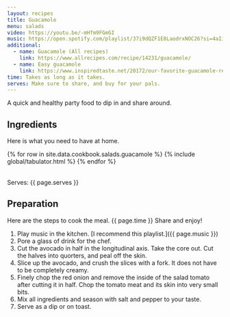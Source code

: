 ```yaml
---
layout: recipes
title: Guacamole
menu: salads
video: https://youtu.be/-mHfm9FGmGI
music: https://open.spotify.com/playlist/37i9dQZF1E8LaodrxNOC26?si=4aIi2q8AQi-XlRd-7pQU2g
additional:
  - name: Guacamole (All recipes)
    link: https://www.allrecipes.com/recipe/14231/guacamole/
  - name: Easy guacamole
    link: https://www.inspiredtaste.net/20172/our-favorite-guacamole-recipe-with-video/
time: Takes as long as it takes.
serves: Make sure to share, and buy for your pals.
---
```


A quick and healthy party food to dip in and share around.
<!-- excerpt-end -->

## Ingredients

Here is what you need to have at home.

<table>
  {% for row  in site.data.cookbook.salads.guacamole %}
{% include global/tabulator.html %}
  {% endfor %}
</table>

Serves: {{ page.serves }}

## Preparation

Here are the steps to cook the meal. {{ page.time }} Share and enjoy!

1. Play music in the kitchen. [I recommend this playlist.]({{ page.music }})
2. Pore a glass of drink for the chef.
3. Cut the avocado in half in the longitudinal axis. Take the core out. Cut the halves into quorters, and peal off the skin.
4. Slice up the avocado, and crush the slices with a fork. It does not have to be completely creamy.
5. Finely chop the red onion and remove the inside of the salad tomato after cutting it in half. Chop the tomato meat and its skin into very small bits.
6. Mix all ingredients and season with salt and pepper to your taste.
7. Serve as a dip or on toast.